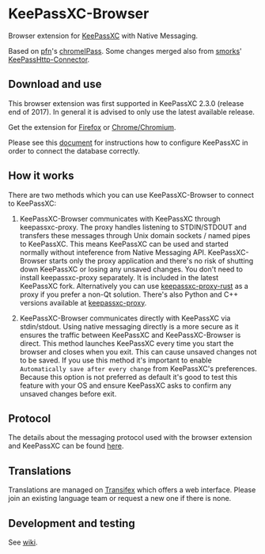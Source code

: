 # KeePassXC-Browser

Browser extension for [KeePassXC](https://keepassxc.org/) with Native Messaging.

Based on [pfn](https://github.com/pfn)'s [chromeIPass](https://github.com/pfn/passifox).
Some changes merged also from [smorks](https://github.com/smorks)' [KeePassHttp-Connector](https://github.com/smorks/keepasshttp-connector).

## Download and use

This browser extension was first supported in KeePassXC 2.3.0 (release end of 2017). In general it is advised to only use the latest available release.

Get the extension for [Firefox](https://addons.mozilla.org/en-US/firefox/addon/keepassxc-browser/) or [Chrome/Chromium](https://chrome.google.com/webstore/detail/keepassxc-browser/oboonakemofpalcgghocfoadofidjkkk).

Please see this [document](https://keepassxc.org/docs/keepassxc-browser-migration/) for instructions how to configure KeePassXC in order to connect the database correctly.

## How it works

There are two methods which you can use KeePassXC-Browser to connect to KeePassXC:

1. KeePassXC-Browser communicates with KeePassXC through keepassxc-proxy. The proxy handles listening to STDIN/STDOUT
and transfers these messages through Unix domain sockets / named pipes to KeePassXC. This means KeePassXC can be used and started normally without inteference from
Native Messaging API. KeePassXC-Browser starts only the proxy application and there's no risk of shutting down KeePassXC or losing any unsaved changes. You don't need to install keepassxc-proxy separately. It is included in the latest KeePassXC fork. Alternatively you can use
[keepassxc-proxy-rust](https://github.com/varjolintu/keepassxc-proxy-rust) as a proxy if you prefer a non-Qt solution. There's also Python and C++ versions available at
[keepassxc-proxy](https://github.com/varjolintu/keepassxc-proxy).

2. KeePassXC-Browser communicates directly with KeePassXC via stdin/stdout. Using native messaging directly is a more secure as it ensures the traffic between KeePassXC and KeePassXC-Browser is direct. This method launches KeePassXC every time you start the browser and closes when you exit.
This can cause unsaved changes not to be saved. If you use this method it's important to enable `Automatically save after every change` from KeePassXC's preferences. Because this option is not preferred as default it's good to test this feature with your OS and ensure KeePassXC asks to confirm any unsaved changes before exit.

## Protocol

The details about the messaging protocol used with the browser extension and KeePassXC can be found [here](keepassxc-protocol.md).

## Translations

Translations are managed on [Transifex](https://www.transifex.com/keepassxc/keepassxc-browser/) which offers a web interface. Please join an existing language team or request a new one if there is none.

## Development and testing

See [wiki](https://github.com/keepassxreboot/keepassxc-browser/wiki/Loading-the-extension-manually).
